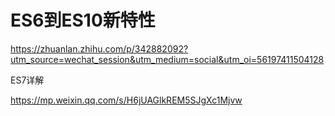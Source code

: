 # ES6到ES10新特性





https://zhuanlan.zhihu.com/p/342882092?utm_source=wechat_session&utm_medium=social&utm_oi=56197411504128



ES7详解

https://mp.weixin.qq.com/s/H6jUAGlkREM5SJgXc1Mjvw